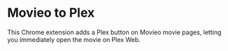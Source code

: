# Movieo to Plex

This Chrome extension adds a Plex button on Movieo movie pages, letting you immediately open the movie on Plex Web.
